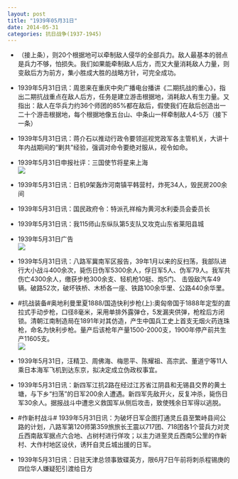 ```yaml
---
layout: post
title: "1939年05月31日"
date: 2014-05-31
categories: 抗日战争(1937-1945)
---
```


<meta name="referrer" content="no-referrer" />

- （接上条），则20个根据地可以牵制敌人侵华的全部兵力。敌人最基本的弱点是兵力不够，怕损失。我们如果能牵制敌人后方，而又大量消耗敌人力量，则变敌后方为前方，集小胜成大胜的战略方针，可完全成功。 

- 1939年5月31日讯：周恩来在重庆中央广播电台播讲《二期抗战的重心》，指出二期抗战重点在敌人后方，任务是建立游击根据地，消耗敌人有生力量。又指出：敌人在华兵力约36个师团的85%都在敌后，假使我们在敌后创造出一二十个游击根据地，每个根据地像五台山、中条山一样牵制敌人4-5万（接下一条） 

- 1939年5月31日讯：蒋介石以推动行政令要领巡视党政军各主管机关，大讲十年内战期间的“剿共”经验，强调对命令要绝对服从，视令如命。 

- 1939年5月31日申报社评：三国使节将星来上海 <br/><img src="https://ww1.sinaimg.cn/large/aca367d8jw1egxpl0wjpkj20li0zbar2.jpg" />

- 1939年5月31日讯：日机9架轰炸河南镇平韩营村，炸死34人，毁民房200余间 

- 1939年5月31日讯：国民政府令：特派孔祥榕为黄河水利委员会委员长 

- 1939年5月31日讯：我115师山东纵队第5支队又攻克山东省莱阳县城 

- 1939年5月31日广告 <br/><img src="https://ww4.sinaimg.cn/large/aca367d8jw1egxa84frn8j20kz0h343k.jpg" />

- 1939年5月31日讯：八路军冀南军区报告，39年1月以来的反扫荡，我部队进行大小战斗400余次，毙伤日伪军5300余人，俘日军5人、伪军79人。我军共伤亡4300余人，缴获步枪300余支、轻机枪10挺、炮5门、 击毁敌汽车49辆。破路52次，破坏铁桥、木桥各一座、铁路100余华里、公路440余华里。 

- #抗战装备#奥地利曼里夏1888/国造快利步枪(上):奧匈帝国于1888年定型的直拉式手动步枪，口径8毫米，采用单排外露弹仓，5发漏夹供弹，枪栓后方闭锁。清朝江南制造局在1891年对其仿造，产生中国兵工史上首支无烟火药连珠枪，命名为快利步枪。量产后该枪年产量1500-2000支，1900年停产前共生产11605支。 <br/><img src="https://ww2.sinaimg.cn/large/aca367d8jw1egx88imsc4j20b80fiab5.jpg" />

- 1939年5月31日，汪精卫、周佛海、梅思平、陈耀祖、高宗武、董道宁等11人乘日本海军飞机到达东京，拟决定成立伪政权事宜。 

- 1939年5月31日讯：新四军江抗2路在经过江苏省江阴县和无锡县交界的黄土塘，与下乡“扫荡”的日军200余人遭遇。新四军先敌开火，反复冲杀，毙伤日军30余人。据报战斗中遭忠义救国军从侧后攻击，致使残余日军得以逃脱。　 

- #作新村战斗# 1939年5月31日讯：为破坏日军企图打通灵丘县至繁峙县间公路的计划，八路军第120师第359旅旅长王震以717团、718团各1个营兵力对灵丘西南敌军据点六合地、占树村进行佯攻；以主力进至灵丘西南5公里的作新村、大作村地区设伏，诱歼自灵丘城出援的日军。 

- 1939年5月31日讯：日驻天津总领事致碟英方，限6月7日午前将刺杀程锡庚的四位华人嫌疑犯引渡给日方 

